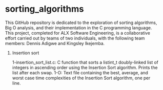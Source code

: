 # sorting_algorithms
This GitHub repository is dedicated to the exploration of sorting algorithms, Big O analysis, and their implementation in the C programming language. This project, completed for ALX Software Engineering, is a collaborative effort carried out by teams of two individuals, with the following team members: Dennis Adigwe and Kingsley Ikejemba.




1. Insertion sort

    1-insertion_sort_list.c: C function that sorts a listint_t doubly-linked list of integers in ascending order using the Insertion Sort algorithm.
    Prints the list after each swap.
    1-O: Text file containing the best, average, and worst case time complexities of the Insertion Sort algorithm, one per line.


